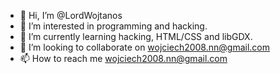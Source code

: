 - 👋 Hi, I’m @LordWojtanos
- 👀 I’m interested in programming and hacking.
- 🌱 I’m currently learning hacking, HTML/CSS and libGDX.
- 💞️ I’m looking to collaborate on wojciech2008.nn@gmail.com
- 📫 How to reach me wojciech2008.nn@gmail.com

<!---
LordWojtanos/LordWojtanos is a ✨ special ✨ repository because its `README.md` (this file) appears on your GitHub profile.
You can click the Preview link to take a look at your changes.
--->
